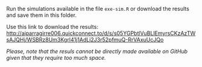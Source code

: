 
Run the simulations available in the file `exe-sim.R` or 
download the results and save them in this folder.

Use this link to download the results: 
http://aiparragirre006.quickconnect.to/d/s/s05YGPbtlVuBLlEmyrsCKzAzTWsAJQHj/WSBRz8Um3KgrI41j1AdLj2J3r52pfmuQ-RrVAxuUcJQo

*Please, note that the resuls cannot be directly made available on GitHub given that they require too much space.*
